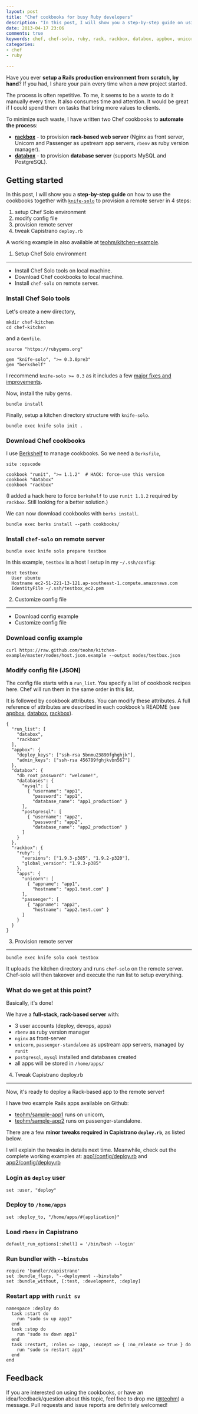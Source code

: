 ```yaml
---
layout: post
title: "Chef cookbooks for busy Ruby developers"
description: "In this post, I will show you a step-by-step guide on using the cookbooks together with knife-solo to provision a remote server in 4 steps."
date: 2013-04-17 23:06
comments: true
keywords: chef, chef-solo, ruby, rack, rackbox, databox, appbox, unicorn, passenger, rails.
categories:
- chef
- ruby

---
```


Have you ever **setup a Rails production environment from scratch, by
hand**? If you had, I share your pain every time when a new project
started.

The process is often repetitive. To me, it seems to be a waste to do it
manually every time. It also consumes time and attention. It would be
great if I could spend them on tasks that bring more values to clients.

To minimize such waste, I have written two Chef cookbooks to **automate
the process**:

* [**rackbox**](https://github.com/teohm/rackbox-cookbook)  - to provision **rack-based web server** (Nginx as front server, Unicorn and Passenger as upstream app servers, `rbenv` as ruby version manager).
* [**databox**](https://github.com/teohm/databox-cookbook) - to provision **database server** (supports MySQL and PostgreSQL).

Getting started
----------

In this post, I will show you a **step-by-step guide** on how to use the
cookbooks together with
[`knife-solo`](https://github.com/matschaffer/knife-solo) to provision a
remote server in 4 steps:

1. setup Chef Solo environment
2. modify config file
3. provision remote server
4. tweak Capistrano `deploy.rb`

A working example in also available at
[teohm/kitchen-example](https://github.com/teohm/kitchen-example).

1. Setup Chef Solo environment
-------------

* Install Chef Solo tools on local machine.
* Download Chef cookbooks to local machine.
* Install `chef-solo` on remote server.


### Install Chef Solo tools

Let's create a new directory,

```
mkdir chef-kitchen
cd chef-kitchen
```

and a `Gemfile`.

```
source "https://rubygems.org"

gem "knife-solo", ">= 0.3.0pre3"
gem "berkshelf"
```
   
I recommend `knife-solo >= 0.3` as it includes a few [major fixes and
improvements](https://github.com/matschaffer/knife-solo/blob/master/CHANGELOG.md#changes-and-new-features).
   
Now, install the ruby gems.

```
bundle install
```

Finally, setup a kitchen directory structure with `knife-solo`.

```
bundle exec knife solo init .
```

### Download Chef cookbooks

I use [Berkshelf](http://berkshelf.com/) to manage cookbooks. So we need a `Berksfile`,

```
site :opscode

cookbook "runit", ">= 1.1.2"  # HACK: force-use this version
cookbook "databox"
cookbook "rackbox"
```

(I added a hack here to force `berkshelf` to use `runit 1.1.2` required
by `rackbox`. Still looking for a better solution.)
   
We can now download cookbooks with `berks install`.

```
bundle exec berks install --path cookbooks/
```

### Install `chef-solo` on remote server

```
bundle exec knife solo prepare testbox
```

In this example, `testbox` is a host I setup in my `~/.ssh/config`:

```
Host testbox
  User ubuntu
  Hostname ec2-51-221-13-121.ap-southeast-1.compute.amazonaws.com
  IdentityFile ~/.ssh/testbox_ec2.pem
```

2. Customize config file
--------------

* Download config example
* Customize config file

### Download config example

```
curl https://raw.github.com/teohm/kitchen-example/master/nodes/host.json.example --output nodes/testbox.json
```

### Modify config file (JSON)

The config file starts with a `run_list`. You specify a list of cookbook
recipes here. Chef will run them in the same order in this list.

It is followed by cookbook attributes. You can modify these attributes.
A full reference of attributes are described in each cookbook's README
(see [appbox](https://github.com/teohm/appbox-cookbook#attributes),
[databox](https://github.com/teohm/databox-cookbook#attributes),
[rackbox](https://github.com/teohm/rackbox-cookbook#attributes)).

```
{
  "run_list": [
    "databox",
    "rackbox"
  ],
  "appbox": {
    "deploy_keys": ["ssh-rsa 5bnmu23890fghghjk"],
    "admin_keys": ["ssh-rsa 456789fghjkvbn567"]
  },
  "databox": {
    "db_root_password": "welcome!",
    "databases": {
      "mysql": [
        { "username": "app1",
          "password": "app1",
          "database_name": "app1_production" }
      ],
      "postgresql": [
        { "username": "app2",
          "password": "app2",
          "database_name": "app2_production" }
      ]
    }
  },
  "rackbox": {
    "ruby": {
      "versions": ["1.9.3-p385", "1.9.2-p320"],
      "global_version": "1.9.3-p385"
    },
    "apps": {
      "unicorn": [
        { "appname": "app1",
          "hostname": "app1.test.com" }
      ],
      "passenger": [
        { "appname": "app2",
          "hostname": "app2.test.com" }
      ]
    }
  }
}

```

3. Provision remote server
---------

```
bundle exec knife solo cook testbox
```

It uploads the kitchen directory and runs `chef-solo` on the remote
server. Chef-solo will then takeover and execute the run list to setup
everything.

### What do we get at this point?

Basically, it's done! 

We have a **full-stack, rack-based server** with:

* 3 user accounts (deploy, devops, apps)
* `rbenv` as ruby version manager
* `nginx` as front-server
* `unicorn`, `passenger-standalone` as upstream app servers, managed by `runit`
* `postgresql`, `mysql` installed and databases created
*  all apps will be stored in `/home/apps/`

4. Tweak Capistrano deploy.rb
-------------

Now, it's ready to deploy a Rack-based app to the remote server!

I have two example Rails apps available on Github:

* [teohm/sample-app1](https://github.com/teohm/sample-app1) runs on unicorn,
* [teohm/sample-app2](https://github.com/teohm/sample-app2) runs on passenger-standalone. 

There are a few **minor tweaks required in Capistrano `deploy.rb`**, as listed below. 

I will explain the tweaks in details next time. Meanwhile, check out the complete working examples at: [app1/config/deploy.rb](https://github.com/teohm/sample-app1/blob/master/config/deploy.rb) and [app2/config/deploy.rb](https://github.com/teohm/sample-app2/blob/master/config/deploy.rb)


### Login as `deploy` user
```
set :user, "deploy"
```

### Deploy to `/home/apps`
```
set :deploy_to, "/home/apps/#{application}"
```

### Load `rbenv` in Capistrano
```
default_run_options[:shell] = '/bin/bash --login'
```

### Run bundler with `--binstubs`
```
require 'bundler/capistrano'
set :bundle_flags, "--deployment --binstubs"
set :bundle_without, [:test, :development, :deploy]
```

### Restart app with `runit sv`
```
namespace :deploy do
  task :start do
    run "sudo sv up app1"
  end
  task :stop do
    run "sudo sv down app1"
  end
  task :restart, :roles => :app, :except => { :no_release => true } do
    run "sudo sv restart app1"
  end
end

```

Feedback
-------
If you are interested on using the cookbooks, or have an idea/feedback/question about this topic, feel free to drop me ([@teohm](http://twitter.com/teohm)) a message. Pull requests and issue reports are definitely welcomed!


